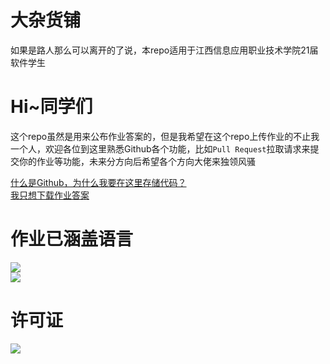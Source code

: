 <link rel="stylesheet" href="https://cdn.jsdelivr.net/gh/devicons/devicon@v2.14.0/devicon.min.css">

# 大杂货铺
如果是路人那么可以离开的了说，本repo适用于江西信息应用职业技术学院21届软件学生

# Hi~同学们
这个repo虽然是用来公布作业答案的，但是我希望在这个repo上传作业的不止我一个人，欢迎各位到这里熟悉Github各个功能，比如`Pull Request`拉取请求来提交你的作业等功能，未来分方向后希望各个方向大佬来独领风骚

[什么是Github，为什么我要在这里存储代码？](https://github.com/XiaoMouz/Homework-Note/wiki)
<br>
[我只想下载作业答案](https://github.com/XiaoMouz/Homework-Note/wiki/%E5%A6%82%E4%BD%95%E4%B8%8B%E8%BD%BD%E6%AD%A4%E5%A4%84%E7%9A%84%E4%BB%A3%E7%A0%81)

# 作业已涵盖语言
![](https://badgen.net/badge/C/11/blue)  
![](https://badgen.net/badge/HTML/5.0/orange)

# 许可证
![](https://badgen.net/badge/license/MIT/blue)
